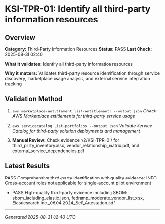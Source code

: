 # KSI-TPR-01: Identify all third-party information resources

## Overview

**Category:** Third-Party Information Resources
**Status:** PASS
**Last Check:** 2025-08-31 02:40

**What it validates:** Identify all third-party information resources

**Why it matters:** Validates third-party resource identification through service discovery, marketplace usage analysis, and external service integration tracking

## Validation Method

1. `aws marketplace-entitlement list-entitlements --output json`
   *Check AWS Marketplace entitlements for third-party service usage*

2. `aws servicecatalog list-portfolios --output json`
   *Validate Service Catalog for third-party solution deployments and management*

3. **Manual Review:** Check evidence_v2/KSI-TPR-01/ for third_party_inventory.xlsx, vendor_relationship_matrix.pdf, and external_service_dependencies.pdf

## Latest Results

PASS Comprehensive third-party identification with quality evidence: INFO Cross-account roles not applicable for single-account pilot environment
- PASS High-quality third-party evidence including SBOM: sbom_including_elastic.json, fedramp_moderate_vendor_list.xlsx, Elasticsearch Inc._06.04.2024_Self_Attestation.pdf

---
*Generated 2025-08-31 02:40 UTC*